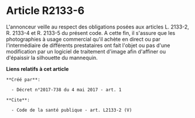 # Article R2133-6

L'annonceur veille au respect des obligations posées aux articles L. 2133-2, R. 2133-4 et R. 2133-5 du présent code. A cette
fin, il s'assure que les photographies à usage commercial qu'il achète en direct ou par l'intermédiaire de différents
prestataires ont fait l'objet ou pas d'une modification par un logiciel de traitement d'image afin d'affiner ou d'épaissir la
silhouette du mannequin.

**Liens relatifs à cet article**

	**Créé par**:

	  - Décret n°2017-738 du 4 mai 2017 - art. 1

	**Cite**:

	  - Code de la santé publique - art. L2133-2 (V)
